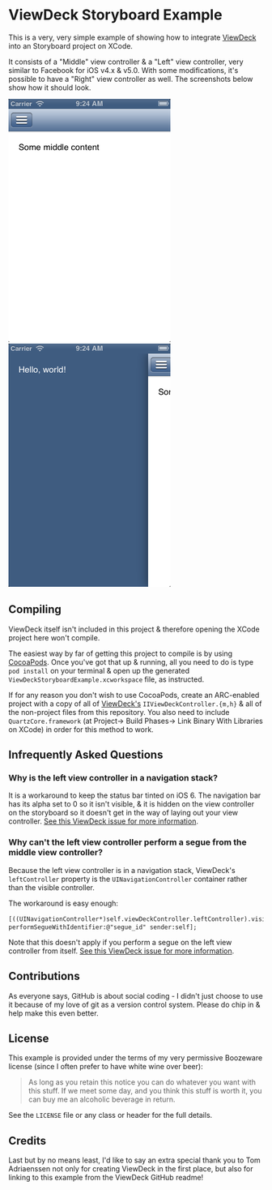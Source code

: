 # ViewDeck Storyboard Example

This is a very, very simple example of showing how to integrate [ViewDeck](https://github.com/Inferis/ViewDeck) into an Storyboard project on XCode.  

It consists of a "Middle" view controller & a "Left" view controller, very similar to Facebook for iOS v4.x & v5.0.  With some modifications, it's possible to have a "Right" view controller as well.  The screenshots below show how it should look.

![Left hidden](Doc/lefthidden.png) &nbsp; ![Left revealed](Doc/leftrevealed.png)

## Compiling

ViewDeck itself isn't included in this project & therefore opening the XCode project here won't compile.

The easiest way by far of getting this project to compile is by using [CocoaPods](http://cocoapods.org).  Once you've got that up & running, all you need to do is type `pod install` on your terminal & open up the generated `ViewDeckStoryboardExample.xcworkspace` file, as instructed.

If for any reason you don't wish to use CocoaPods, create an ARC-enabled project with a copy of all of [ViewDeck's](https://github.com/Inferis/ViewDeck) `IIViewDeckController.{m,h}` & all of the non-project files from this repository.  You also need to include `QuartzCore.framework` (at Project-> Build Phases-> Link Binary With Libraries on XCode) in order for this method to work.

## Infrequently Asked Questions

### Why is the left view controller in a navigation stack?

It is a workaround to keep the status bar tinted on iOS 6.  The navigation bar has its alpha set to 0 so it isn't visible, & it is hidden on the view controller on the storyboard so it doesn't get in the way of laying out your view controller.  [See this ViewDeck issue for more information](https://github.com/Inferis/ViewDeck/issues/191).

### Why can't the left view controller perform a segue from the middle view controller?

Because the left view controller is in a navigation stack, ViewDeck's `leftController` property is the `UINavigationController` container rather than the visible controller.

The workaround is easy enough:

```objc
[((UINavigationController*)self.viewDeckController.leftController).visibleViewController performSegueWithIdentifier:@"segue_id" sender:self];
```

Note that this doesn't apply if you perform a segue on the left view controller from itself.   [See this ViewDeck issue for more information](https://github.com/Inferis/ViewDeck/issues/238).

## Contributions

As everyone says, GitHub is about social coding - I didn't just choose to use it because of my love of git as a version control system.  Please do chip in & help make this even better.

## License

This example is provided under the terms of my very permissive Boozeware license (since I often prefer to have white wine over beer):

> As long as you retain this notice you can do whatever you want with this stuff. If we meet some day, and you think this stuff is worth it, you can buy me an alcoholic beverage in return.

See the `LICENSE` file or any class or header for the full details.

## Credits

Last but by no means least, I'd like to say an extra special thank you to Tom Adriaenssen not only for creating ViewDeck in the first place, but also for linking to this example from the ViewDeck GitHub readme!
